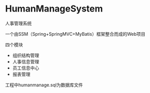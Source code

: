 # HumanManageSystem
人事管理系统

一个由SSM（Spring+SpringMVC+MyBatis）框架整合而成的Web项目

四个模块

* 组织结构管理
* 人事信息管理
* 员工信息中心
* 报表管理

工程中humanmanage.sql为数据库文件
